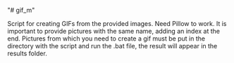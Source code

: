 "# gif_m" 

Script for creating GIFs from the provided images. Need Pillow to work.
It is important to provide pictures with the same name, adding an index at the end.
Pictures from which you need to create a gif must be put in the directory with the script and run the .bat file, the result will appear in the results folder.